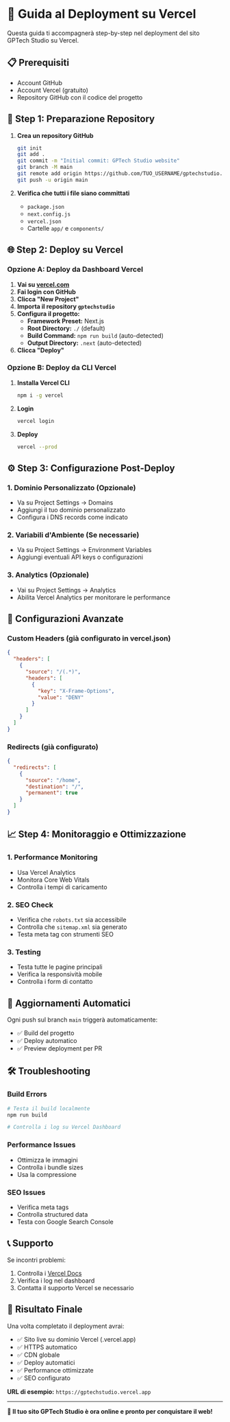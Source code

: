 # 🚀 Guida al Deployment su Vercel

Questa guida ti accompagnerà step-by-step nel deployment del sito GPTech Studio su Vercel.

## 📋 Prerequisiti

- Account GitHub
- Account Vercel (gratuito)
- Repository GitHub con il codice del progetto

## 🔄 Step 1: Preparazione Repository

1. **Crea un repository GitHub**
   ```bash
   git init
   git add .
   git commit -m "Initial commit: GPTech Studio website"
   git branch -M main
   git remote add origin https://github.com/TUO_USERNAME/gptechstudio.git
   git push -u origin main
   ```

2. **Verifica che tutti i file siano committati**
   - `package.json`
   - `next.config.js`
   - `vercel.json`
   - Cartelle `app/` e `components/`

## 🌐 Step 2: Deploy su Vercel

### Opzione A: Deploy da Dashboard Vercel

1. **Vai su [vercel.com](https://vercel.com)**
2. **Fai login con GitHub**
3. **Clicca "New Project"**
4. **Importa il repository `gptechstudio`**
5. **Configura il progetto:**
   - **Framework Preset:** Next.js
   - **Root Directory:** `./` (default)
   - **Build Command:** `npm run build` (auto-detected)
   - **Output Directory:** `.next` (auto-detected)
6. **Clicca "Deploy"**

### Opzione B: Deploy da CLI Vercel

1. **Installa Vercel CLI**
   ```bash
   npm i -g vercel
   ```

2. **Login**
   ```bash
   vercel login
   ```

3. **Deploy**
   ```bash
   vercel --prod
   ```

## ⚙️ Step 3: Configurazione Post-Deploy

### 1. **Dominio Personalizzato (Opzionale)**
- Va su Project Settings → Domains
- Aggiungi il tuo dominio personalizzato
- Configura i DNS records come indicato

### 2. **Variabili d'Ambiente (Se necessarie)**
- Va su Project Settings → Environment Variables
- Aggiungi eventuali API keys o configurazioni

### 3. **Analytics (Opzionale)**
- Vai su Project Settings → Analytics
- Abilita Vercel Analytics per monitorare le performance

## 🔧 Configurazioni Avanzate

### Custom Headers (già configurato in vercel.json)
```json
{
  "headers": [
    {
      "source": "/(.*)",
      "headers": [
        {
          "key": "X-Frame-Options",
          "value": "DENY"
        }
      ]
    }
  ]
}
```

### Redirects (già configurato)
```json
{
  "redirects": [
    {
      "source": "/home",
      "destination": "/",
      "permanent": true
    }
  ]
}
```

## 📈 Step 4: Monitoraggio e Ottimizzazione

### 1. **Performance Monitoring**
- Usa Vercel Analytics
- Monitora Core Web Vitals
- Controlla i tempi di caricamento

### 2. **SEO Check**
- Verifica che `robots.txt` sia accessibile
- Controlla che `sitemap.xml` sia generato
- Testa meta tag con strumenti SEO

### 3. **Testing**
- Testa tutte le pagine principali
- Verifica la responsività mobile
- Controlla i form di contatto

## 🔄 Aggiornamenti Automatici

Ogni push sul branch `main` triggerà automaticamente:
- ✅ Build del progetto
- ✅ Deploy automatico
- ✅ Preview deployment per PR

## 🛠️ Troubleshooting

### Build Errors
```bash
# Testa il build localmente
npm run build

# Controlla i log su Vercel Dashboard
```

### Performance Issues
- Ottimizza le immagini
- Controlla i bundle sizes
- Usa la compressione

### SEO Issues
- Verifica meta tags
- Controlla structured data
- Testa con Google Search Console

## 📞 Supporto

Se incontri problemi:
1. Controlla i [Vercel Docs](https://vercel.com/docs)
2. Verifica i log nel dashboard
3. Contatta il supporto Vercel se necessario

## 🎉 Risultato Finale

Una volta completato il deployment avrai:
- ✅ Sito live su dominio Vercel (.vercel.app)
- ✅ HTTPS automatico
- ✅ CDN globale
- ✅ Deploy automatici
- ✅ Performance ottimizzate
- ✅ SEO configurato

**URL di esempio:** `https://gptechstudio.vercel.app`

---

**🚀 Il tuo sito GPTech Studio è ora online e pronto per conquistare il web!**
